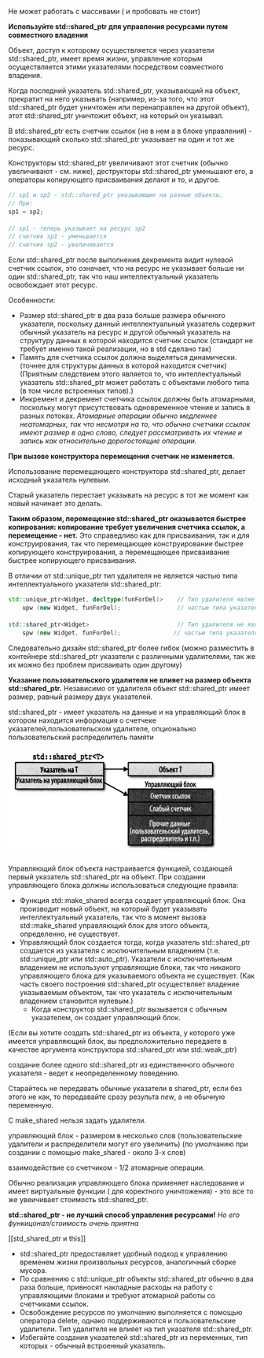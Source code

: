 Не может работать  с массивами ( и пробовать не стоит)

**Испопьзуйте std::shared_ptr дпя управпения ресурсами путем совместноrо владения**

Объект, доступ к которому осуществляется через указатели std::shared_ptr,  имеет время жизни, управление которым осуществляется этими указателями  посредством совместного владения. 

Когда последний указатель std::shared_ptr, указывающий на объект, прекратит на него 
указывать (например, из-за того, что этот std::shared_ptr будет уничтожен или перенаправлен на другой объект), этот std::shared_ptr уничтожит объект, на который он указывал.

В std::shared_ptr есть счетчик ссылок (не в нем а в блоке управления) - показывающий сколько std::shared_ptr указывает на один и тот же ресурс.

Конструкторы std::shared_ptr увеличивают этот счетчик (обычно увеличивают - см. ниже),  деструкторы std::shared_ptr уменьшают его, а операторы копирующего присваивания делают и то, и другое.

```c++
// sp1 и sp2 - std::shared_ptr указывающие на разные объекты.
// При: 
sp1 = sp2;

// sp1 - теперь указывает на ресурс sp2
// счетчик sp1 - уменьшается
// счетчик sp2 - увеличивается
```

Если std::shared_ptr после выполнения декремента видит нулевой счетчик ссылок, это означает, что на ресурс не указывает больше ни один std::shared_ptr, так что наш интеллектуальный указатель освобождает этот ресурс.

Особенности: 
- Размер std::shared_ptr в два раза больше размера обычноrо указателя, поскольку данный интеллектуальный указатель содержит обычный указатель на ресурс и другой обычный указатель на структуру данных в которой находится счетчик ссылок (стандарт не требует именно такой реализации, но в std сделано так)
- Память для счетчика ссылок должна выделяться динамически. (точнее для структуры данных в которой находится счетчик)  (Приятным следствием этого является то, что интеллектуальный указатель std::shared_ptr может работать с объектами любого типа (в том числе встроенных типов).)
- Инкремент и декремент счетчика ссылок должны быть атомарными, поскольку могут присутствовать одновременное чтение и запись в разных потоках. *Атомарные операции обычно медленнее неатомарных, так что несмотря на то, что обычно счетчики ссылок имеют размер в одно слово, следует рассматривать их чтение и запись как относительно дорогостоящие операции.*

**При вызове конструктора перемещения счетчик не изменяется.**  

Использование перемещающего конструктора std::shared_ptr, делает исходный указатель нулевым.

Старый указатель перестает указывать на ресурс в тот же момент как новый начинает это делать.

**Таким образом, перемещение std::shared_ptr оказывается быстрее копирования: копирование требует увеличения счетчика ссылок, а перемещение - нет.**
Это справедливо как для присваивания, так и для конструирования, так что перемещающее конструирование быстрее копирующего
конструирования, а перемещающее присваивание быстрее копирующего присваивания.

В отличии от std::unique_ptr тип удалителя не является частью типа интеллектуального указателя std::shared_ptr:
```c++
std::unique_ptr<Widget, decltype(funForDel)>    // Тип удалителя является
    upw (new Widget, funForDel);                // частью типа указателя

std::shared_ptr<Widget>                         // Тип удалителя не является
    spw (new Widget, funForDel);               // частью типа указателя
```

Следовательно дизайн std::shared_ptr более гибок
(можно разместить в контейнере std::shared_ptr указатели с различными удалителями, так же их можно без проблем присваивать один другому)

**Указание пользовательского удалителя не влияет на размер объекта std::shared_ptr.**
Независимо от удалителя объект std::shared_ptr имеет размер, равный размеру двух указателей.

std::shared_ptr - имеет указатель на данные и на управляющий блок в котором находится информация о счетчеке указателей,пользовательском удалителе, опционально пользовательский распределитель памяти

![указатели shared_ptr](images/shared_ptr_1.png)

Управляющий блок объекта настраивается функцией, создающей первый указатель std::shared_ptr на объект.
При создании управляющего блока должны использоваться следующие правила:
- Функция std::make_shared всегда создает управляющий блок. Она производит новый объект, на который будет указывать интеллектуальный указатель, так что в момент вызова std::make_shared управляющий блок для этого объекта, определенно, не существует.
- Управляющий блок создается тогда, когда указатель std::shared_ptr создается из указателя с исключительным владением (т.е. std::unique_ptr или std::auto_ptr). Указатели с исключительным владением не используют управляющие блоки, так что никакого управляющего блока для указываемого объекта не существует. (Как часть своего построения std::shared_ptr осуществляет владение указываемым объектом, так что указатель с исключительным владением становится нулевым.) 
	- Когда конструктор std::shared_ptr вызывается с обычным указателем, он создает управляющий блок.

(Если вы хотите создать std::shared_ptr из объекта, у которого уже имеется управляющий блок, вы предположительно передаете в качестве аргумента конструктора std::shared_ptr или std::weak_ptr)

создание более одного std::shared_ptr из единственного обычного указателя  - ведет к неопределенному поведению.

Старайтесь не передавать обычные указатели в shared_ptr, если без этого не как, то передавайте сразу результа *new*, а не обычную переменную.

С make_shared нельзя задать удалители.

управляющий блок - размером в несколько слов (пользовательские удалители и распределители могут его увеличить)
(по  умолчанию при создании с помощью make_shared - около 3-х слов)

взаимодействие со счетчиком - 1/2 атомарные операции.

Обычно реализация управляющего блока применяет наследование и имеет виртуальные функции ( для коректного уничтожения) -  это все то же увеичивает стоимость std::shared_ptr.

**std::shared_ptr - не лучший способ управления ресурсами!**
*Но его функицонал/стоимость очень приятна*

[[std_shared_ptr и this]]

- std::shared_ptr предоставляет удобный подход к управлению временем жизни произвольных ресурсов, аналогичный сборке мусора.
- По сравнению с std::unique_ptr объекты std::shared_ptr обычно в два раза больше, привносят накладные расходы на работу с управляющими блоками и требуют атомарной работы со счетчиками ссылок.
- Освобождение ресурсов по умолчанию выполняется с помощью оператора delete, однако поддерживаются и пользовательские удалители. Тип удалителя не влияет на тип указателя std::shared_ptr.
- Избегайте создания указателей std::shared_ptr из переменных, тип которых - обычный встроенный указатель. 